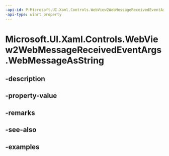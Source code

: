 ```yaml
---
-api-id: P:Microsoft.UI.Xaml.Controls.WebView2WebMessageReceivedEventArgs.WebMessageAsString
-api-type: winrt property
---
```


# Microsoft.UI.Xaml.Controls.WebView2WebMessageReceivedEventArgs.WebMessageAsString

<!--
public string WebMessageAsString { get; }
-->


## -description

## -property-value

## -remarks

## -see-also

## -examples


